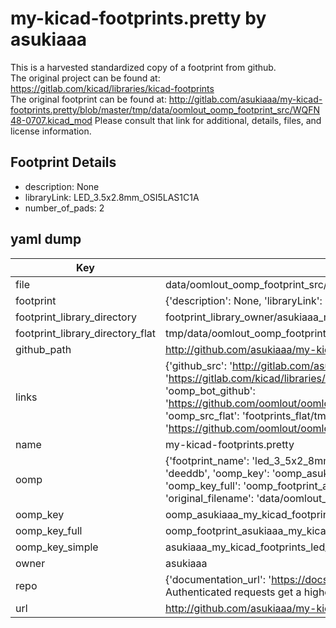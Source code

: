 # my-kicad-footprints.pretty by asukiaaa  
This is a harvested standardized copy of a footprint from github.  
The original project can be found at:  
https://gitlab.com/kicad/libraries/kicad-footprints  
The original footprint can be found at:
http://gitlab.com/asukiaaa/my-kicad-footprints.pretty/blob/master/tmp/data/oomlout_oomp_footprint_src/WQFN48-0707.kicad_mod
Please consult that link for additional, details, files, and license information.  
## Footprint Details
* description: None  
* libraryLink: LED_3.5x2.8mm_OSI5LAS1C1A  
* number_of_pads: 2  
## yaml dump  
| Key | Value |  
| --- | --- |  
| file | data/oomlout_oomp_footprint_src/my-kicad-footprints.pretty/LED_3.5x2.8mm_OSI5LAS1C1A.kicad_mod |  
| footprint | {'description': None, 'libraryLink': 'LED_3.5x2.8mm_OSI5LAS1C1A', 'number_of_pads': 2} |  
| footprint_library_directory | footprint_library_owner/asukiaaa_my-kicad-footprints.pretty |  
| footprint_library_directory_flat | tmp/data/oomlout_oomp_footprint_src/footprints_flat/asukiaaa_my_kicad_footprints_led_3_5x2_8mm_osi5las1c1a/working |  
| github_path | http://github.com/asukiaaa/my-kicad-footprints.pretty/blob/master/tmp/data/oomlout_oomp_footprint_src/LED_3.5x2.8mm_OSI5LAS1C1A.kicad_mod |  
| links | {'github_src': 'http://gitlab.com/asukiaaa/my-kicad-footprints.pretty/blob/master/tmp/data/oomlout_oomp_footprint_src/WQFN48-0707.kicad_mod', 'github_src_repo': 'https://gitlab.com/kicad/libraries/kicad-footprints', 'oomp_bot': 'tmp/data/oomlout_oomp_footprint_src/footprints/asukiaaa_my_kicad_footprints_led_3_5x2_8mm_osi5las1c1a/working', 'oomp_bot_github': 'https://github.com/oomlout/oomlout_oomp_footprint_bot/tree/main/tmp/data/oomlout_oomp_footprint_src/footprints/asukiaaa_my_kicad_footprints_led_3_5x2_8mm_osi5las1c1a/working', 'oomp_src_flat': 'footprints_flat/tmp/data/oomlout_oomp_footprint_src/footprints_flat/asukiaaa_my_kicad_footprints_led_3_5x2_8mm_osi5las1c1a/working', 'oomp_src_flat_github': 'https://github.com/oomlout/oomlout_oomp_footprint_src/tree/main/tmp/data/oomlout_oomp_footprint_src/footprints_flat/asukiaaa_my_kicad_footprints_led_3_5x2_8mm_osi5las1c1a/working'} |  
| name | my-kicad-footprints.pretty |  
| oomp | {'footprint_name': 'led_3_5x2_8mm_osi5las1c1a', 'library_name': 'my_kicad_footprints', 'md5': 'deeddb466ae858d0f881fcc768abbef5', 'md5_10': 'deeddb466a', 'md5_5': 'deedd', 'md5_6': 'deeddb', 'oomp_key': 'oomp_asukiaaa_my_kicad_footprints_led_3_5x2_8mm_osi5las1c1a', 'oomp_key_extra': 'oomp_footprint_asukiaaa_my_kicad_footprints_led_3_5x2_8mm_osi5las1c1a', 'oomp_key_full': 'oomp_footprint_asukiaaa_my_kicad_footprints_led_3_5x2_8mm_osi5las1c1a_deeddb', 'oomp_key_simple': 'asukiaaa_my_kicad_footprints_led_3_5x2_8mm_osi5las1c1a', 'original_filename': 'data/oomlout_oomp_footprint_src/my-kicad-footprints.pretty/LED_3.5x2.8mm_OSI5LAS1C1A.kicad_mod', 'owner_name': 'asukiaaa'} |  
| oomp_key | oomp_asukiaaa_my_kicad_footprints_led_3_5x2_8mm_osi5las1c1a |  
| oomp_key_full | oomp_footprint_asukiaaa_my_kicad_footprints_led_3_5x2_8mm_osi5las1c1a |  
| oomp_key_simple | asukiaaa_my_kicad_footprints_led_3_5x2_8mm_osi5las1c1a |  
| owner | asukiaaa |  
| repo | {'documentation_url': 'https://docs.github.com/rest/overview/resources-in-the-rest-api#rate-limiting', 'message': "API rate limit exceeded for 84.66.142.224. (But here's the good news: Authenticated requests get a higher rate limit. Check out the documentation for more details.)"} |  
| url | http://github.com/asukiaaa/my-kicad-footprints.pretty |  

